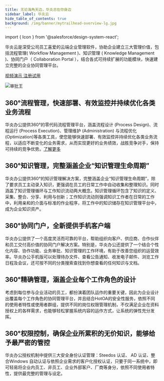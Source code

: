 ```yaml
---
title: 无论海角天边，华炎总在你身边
sidebar_label: 华炎云
hide_table_of_contents: true
background: /img/banner/mytrailhead-overview-lg.jpg
---
```


import { Icon } from '@salesforce/design-system-react';

华炎云是深受公司员工喜爱的云端企业管理软件，协助企业建立三大管理价值，包括流程管理( Workflow Management )、知识管理 ( Knowledge Management )、协同门户（ Collaboration Portal ），结合各式可持续扩展的功能模块，快速建立完整的企业协同管理平台。

<a class="slds-button slds-button_brand slds-m-right_medium slds-var-p-vertical_xx-small" href="http://oss.steedos.com/videos/case/%E5%A6%82%E4%BD%95%E9%85%8D%E7%BD%AE%E8%AF%B7%E5%81%87%E6%B5%81%E7%A8%8B.mp4" target="_blank">
视频演示
</a>

<a class="slds-button slds-button_brand slds-m-right_medium slds-var-p-vertical_xx-small" href="http://cn.steedos.com" target="_blank">
注册试用
</a>

![审批王](/assets/products/workflow.png)

<div class="slds-media slds-var-p-around_medium">
  <div class="slds-media__figure">
    <Icon
        assistiveText=""
        category="standard"
        name="account"
        size="large"
    />
  </div>
  <div class="slds-media__body">
  <h2> 360°流程管理，快速部署、有效监控并持续优化各类业务流程 </h2>
  <p>华炎办公提供360°的零代码流程管理平台，涵盖流程设计 (Process Design)、流程运行 (Process Execution)、管理维护 (Administration) 与流程优化 (Optimization)等各类工具，使您能够快速部署、有效监控并持续优化各类业务流程，以适应不断变化的业务需求，从而实现更好的业务绩效，战胜竞争对手，保持可持续的竞争优势。<a href="./workflow">了解更多</a>
  </p>
  </div>
</div>

<div class="slds-media slds-var-p-around_medium">
  <div class="slds-media__figure">
    <Icon
        assistiveText=""
        category="standard"
        name="account"
        size="large"
    />
  </div>
  <div class="slds-media__body">
  <h2> 360°知识管理，完整涵盖企业“知识管理生命周期” </h2>
    <p>华炎办公提供360°的知识管理解决方案，完整涵盖企业“知识管理生命周期”，除了要求员工主动录入知识，更强调在员工的日常工作中自动收集和整理知识。同时涵盖了知识管理循环与工作知识流动两大概念。知识管理循环包含了知识的定义、采集、整合、分享、利用与创新；工作知识流动则强调知识工作者在日常的工作中，利用亲和的介面与标准的作业程序，将工作中的知识储存在知识管理平台中，成为企业知识资产。</p>
  </div>
</div>

<div class="slds-media slds-var-p-around_medium">
  <div class="slds-media__figure">
    <Icon
        assistiveText=""
        category="standard"
        name="account"
        size="large"
    />
  </div>
  <div class="slds-media__body">
  <h2> 360°协同门户，全新提供手机客户端 </h2>
  <p>华炎办公提供了一个高度灵活而可靠的平台，帮助组织向客户、供应商、合作伙伴和员工交付高价值的协同门户解决方案。特别是，华炎办公还提供了一个结合个性化内容、协作功能、业务审批、知识管理的工作环境，有助于改善您组织的运营效率。华炎办公手机版可以处理待办文件、查看公告通知、收发电子邮件、浏览工作日程及会议，还可按不同的分类搜索查找到你想查看的任何知识与文档。</p>
  </div>
</div>

<div class="slds-media slds-var-p-around_medium">
  <div class="slds-media__figure">
    <Icon
        assistiveText=""
        category="standard"
        name="account"
        size="large"
    />
  </div>
  <div class="slds-media__body">
  <h2> 360°精确管理，涵盖企业每个工作角色的设计 </h2>
  <p>考虑到每位参与企业活动的员工，都扮演着团队运作的重要关键，因此为企业设计出覆盖每个工作角色的协同管理平台，并且结合HotOA的安全性服务，依照不同的使用者特性或使用者群组，提供不同的岗位权限管理机制，不仅满足企业在资料授权上的各样需求，也能够轻松掌握系统内容的运作方式，让系统的弹性充分发挥。</p>
  </div>
</div>

<div class="slds-media slds-var-p-around_medium">
  <div class="slds-media__figure">
    <Icon
        assistiveText=""
        category="standard"
        name="account"
        size="large"
    />
  </div>
  <div class="slds-media__body">
  <h2>360°权限控制，确保企业所累积的无价知识，能够给予最严密的管控</h2>
  <p>华炎办公授权机制中提供三大安全身份认证管理：Steedos 认证、 AD 认证、整合Windows 自动认证与依照企业需求的客户化授权认证，只要于同一系统中，即可轻易将企业内员工、非员工、企业外部客户、厂商等身分，依照不同使用者特性，提供最完整的管理与设定。</p>

  </div>
</div>


